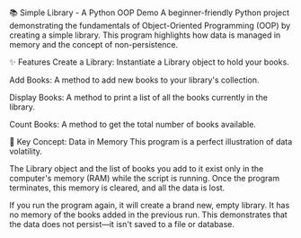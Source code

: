 📚 Simple Library - A Python OOP Demo
A beginner-friendly Python project demonstrating the fundamentals of Object-Oriented Programming (OOP) by creating a simple library. This program highlights how data is managed in memory and the concept of non-persistence.

✨ Features
Create a Library: Instantiate a Library object to hold your books.

Add Books: A method to add new books to your library's collection.

Display Books: A method to print a list of all the books currently in the library.

Count Books: A method to get the total number of books available.

🧠 Key Concept: Data in Memory
This program is a perfect illustration of data volatility.

The Library object and the list of books you add to it exist only in the computer's memory (RAM) while the script is running. Once the program terminates, this memory is cleared, and all the data is lost.

If you run the program again, it will create a brand new, empty library. It has no memory of the books added in the previous run. This demonstrates that the data does not persist—it isn't saved to a file or database.